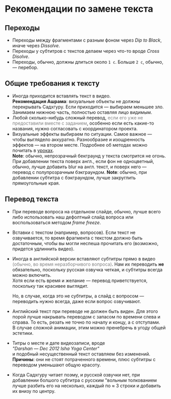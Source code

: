 # Рекомендации по замене текста

## Переходы

-   Переходы между фрагментами с разным фоном через _Dip to Black_, иначе через _Dissolve_.
-   Переходы у субтитров с текстов делаем через что-то вроде _Cross Disolve_.
-   Переходы, обычно, должны длиться около `1 с`. Больше `2 с`, обычно, — перебор.

## Общие требования к тексту

-   Иногда приходится вставлять текст в видео.  
     **Рекомендация Ашрама**: визуальные объекты не должны перекрывать Садхгуру. Если
    приходится — выбираем меньшее зло. Занимаем нижнюю часть, полностью оставляя лицо видимым.
-   Любой сколько-нибудь сложный перевод,
    <span style="color: gray;">если его уже не предоставили вместе с заданием</span>,
    особенно если есть какие-то названия, нужно согласовать с координатором проекта.
-   Визуальные эффекты выбираем по ситуации. Самое важное — чтобы
    выглядело аккуратно. Разнообразие и изощренность эффектов — на втором месте.
    Подробнее об методах можно почитать в [уроках](../text-translation-methods/).  
     **Note**: обычно, непрозрачный бекграунд у текста смотрится не огонь. При добавлении текста
    поверх англ., если фон не одноцветный, обычно, лучше добавить blur на англ. текст, и
    поверх него — перевод с полупрозрачным бэкграундом.
    **Note**: обычно, при добавлении субтитра с бэкграундом, лучше закруглить прямоугольные края.

## Перевод текста

-   При переводе вопроса на отдельном слайде, обычно, лучше всего либо использовать наш
    дефолтный слайд вопроса или воспользоваться методом _frame freeze_.
-   Вставки с текстом (например, вопросов). Если текст не озвучивается, то время фрагмента
    с текстом должно быть достаточным, чтобы вы могли неспеша прочитать
    его (возможно, придется удлиннить видео).
-   Иногда в английской версии вставляют субтитры прямо в видео
    <span style="color: gray;">(обычно, во время неразборчивого вопроса)</span>. Нам их
    переводить **не** обязательно, поскольку русская озвучка четкая, и субтитры всегда можно включить.  
    Хотя если есть время и желание — перевод приветствуется, поскольку так красивее выглядит.

    Но, в случае, когда это не субтитры, а слайд с вопросом — переводить
    нужно всегда, даже если вопрос озвучивают.
-   Английский текст при переводе не должен быть виден. Для этого порой
    лучше накрывать переводом с запасом по времени слева и справа. То есть,
    резать не точно по началу и концу, а с отступами.  
     В случае сложной анимации, этим можно пренебречь в угоду общей эстетики.
-   Титры о месте и дате видеозаписи, вроде  
     _"Darshan — Dec 2012 Isha Yoga Center"_  
     и подобный несущественный текст оставляем без изменений.  
     **Причины**: они не стоят потраченного времени, плюс субтитры с переводом уменьшают общую красоту.
-   Когда Садхгуру читает поэму, и русской озвучки нет, при добавлении болшого
    субтитра с русским "вольным толкованием лучше разбить его на несколько, каждый
    по ≈ 3 строки и добавить их внизу по центру.
